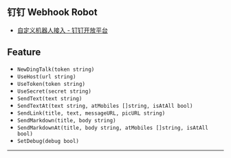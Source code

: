 ## 钉钉 Webhook Robot

- [自定义机器人接入 - 钉钉开放平台](https://open.dingtalk.com/document/robots/custom-robot-access) 


## Feature

- `NewDingTalk(token string)`
- `UseHost(url string)`
- `UseToken(token string)`
- `UseSecret(secret string)`
- `SendText(text string)`
- `SendTextAt(text string, atMobiles []string, isAtAll bool)`
- `SendLink(title, text, messageURL, picURL string)`
- `SendMarkdown(title, body string)`
- `SendMarkdownAt(title, body string, atMobiles []string, isAtAll bool)`
- `SetDebug(debug bool)`
----
